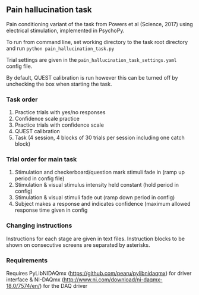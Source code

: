## Pain hallucination task

Pain conditioning variant of the task from Powers et al (Science, 2017) using electrical stimulation, implemented in PsychoPy.

To run from command line, set working directory to the task root directory and run `python pain_hallucination_task.py`

Trial settings are given in the `pain_hallucination_task_settings.yaml` config file.

By default, QUEST calibration is run however this can be turned off by unchecking the box when starting the task.

### Task order

1. Practice trials with yes/no responses
2. Confidence scale practice
3. Practice trials with confidence scale
4. QUEST calibration
5. Task (4 session, 4 blocks of 30 trials per session including one catch block)

### Trial order for main task

1. Stimulation and checkerboard/question mark stimuli fade in (ramp up period in config file)
2. Stimulation & visual stimulus intensity held constant (hold period in config)
3. Stimulation & visual stimuli fade out (ramp down period in config)
4. Subject makes a response and indicates confidence (maximum allowed response time given in config

### Changing instructions

Instructions for each stage are given in text files. Instruction blocks to be shown on consecutive screens are separated by asterisks.

### Requirements

Requires PyLibNIDAQmx (https://github.com/pearu/pylibnidaqmx) for driver interface & NI-DAQmx (http://www.ni.com/download/ni-daqmx-18.0/7574/en/) for the DAQ driver

